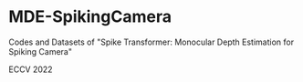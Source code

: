 # MDE-SpikingCamera
 Codes and Datasets of "Spike Transformer: Monocular Depth Estimation for Spiking Camera"

ECCV 2022

